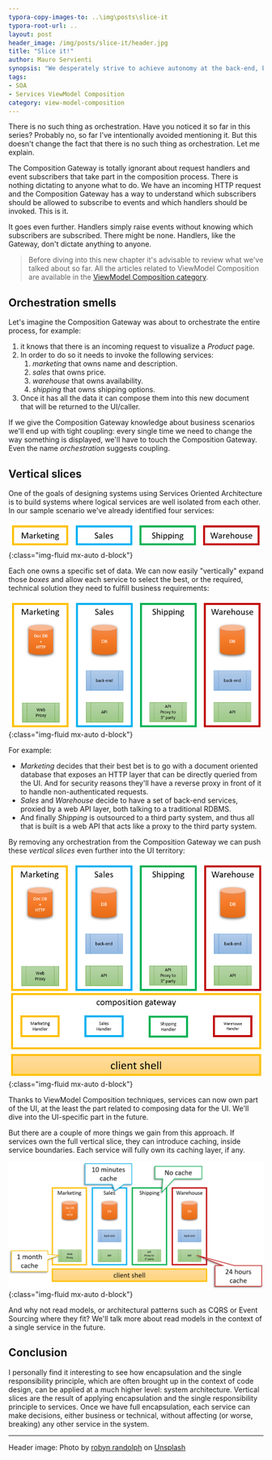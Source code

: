 ```yaml
---
typora-copy-images-to: ..\img\posts\slice-it
typora-root-url: ..
layout: post
header_image: /img/posts/slice-it/header.jpg
title: "Slice it!"
author: Mauro Servienti
synopsis: "We desperately strive to achieve autonomy at the back-end, but not so much when it comes to front-ends. Using ViewModel Composition techniques we can achieve autonomy at the front-end as well. There should not be any such thing as orchestration though."
tags:
- SOA
- Services ViewModel Composition
category: view-model-composition
---
```


There is no such thing as orchestration. Have you noticed it so far in this series? Probably no, so far I've intentionally avoided mentioning it. But this doesn't change the fact that there is no such thing as orchestration. Let me explain.

The Composition Gateway is totally ignorant about request handlers and event subscribers that take part in the composition process. There is nothing dictating to anyone what to do. We have an incoming HTTP request and the Composition Gateway has a way to understand which subscribers should be allowed to subscribe to events and which handlers should be invoked. This is it.

It goes even further. Handlers simply raise events without knowing which subscribers are subscribed. There might be none. Handlers, like the Gateway, don't dictate anything to anyone.

> Before diving into this new chapter it's advisable to review what we've talked about so far. All the articles related to ViewModel Composition are available in the [ViewModel Composition category](/categories/view-model-composition.html).

## Orchestration smells

Let's imagine the Composition Gateway was about to orchestrate the entire process, for example:

1. it knows that there is an incoming request to visualize a *Product* page.
2. In order to do so it needs to invoke the following services:
   1. *marketing* that owns name and description.
   2. *sales* that owns price.
   3. *warehouse* that owns availability.
   4. *shipping* that owns shipping options.
3. Once it has all the data it can compose them into this new document that will be returned to the UI/caller.

If we give the Composition Gateway knowledge about business scenarios we'll end up with tight coupling: every single time we need to change the way something is displayed, we'll have to touch the Composition Gateway. Even the name _orchestration_ suggests coupling.

## Vertical slices

One of the goals of designing systems using Services Oriented Architecture is to build systems where logical services are well isolated from each other. In our sample scenario we've already identified four services:

![1554816278658](/img/posts/slice-it/1554816278658.png){:class="img-fluid mx-auto d-block"}

Each one owns a specific set of data. We can now easily "vertically" expand those *boxes* and allow each service to select the best, or the required, technical solution they need to fulfill business requirements:

![1554820440408](/img/posts/slice-it/1554820440408.png){:class="img-fluid mx-auto d-block"}

For example:

* *Marketing* decides that their best bet is to go with a document oriented database that exposes an HTTP layer that can be directly queried from the UI. And for security reasons they'll have a reverse proxy in front of it to handle non-authenticated requests.
* *Sales* and *Warehouse* decide to have a set of back-end services, proxied by a web API layer, both talking to a traditional RDBMS.
* And finally *Shipping* is outsourced to a third party system, and thus all that is built is a web API that acts like a proxy to the third party system.

By removing any orchestration from the Composition Gateway we can push these *vertical slices* even further into the UI territory:

![1554820929840](/img/posts/slice-it/1554820929840.png){:class="img-fluid mx-auto d-block"}

Thanks to ViewModel Composition techniques, services can now own part of the UI, at the least the part related to composing data for the UI. We'll dive into the UI-specific part in the future.

But there are a couple of more things we gain from this approach. If services own the full vertical slice, they can introduce caching, inside service boundaries. Each service will fully own its caching layer, if any.

![1554821193620](/img/posts/slice-it/1554821193620.png){:class="img-fluid mx-auto d-block"}

And why not read models, or architectural patterns such as CQRS or Event Sourcing where they fit? We'll talk more about read models in the context of a single service in the future.

## Conclusion

I personally find it interesting to see how encapsulation and the single responsibility principle, which are often brought up in the context of code design, can be applied at a much higher level: system architecture. Vertical slices are the result of applying encapsulation and the single responsibility principle to services. Once we have full encapsulation, each service can make decisions, either business or technical, without affecting (or worse, breaking) any other service in the system.

---

Header image: Photo by [robyn randolph](https://unsplash.com/photos/kSYWR4iatNk?utm_source=unsplash&utm_medium=referral&utm_content=creditCopyText) on [Unsplash](https://unsplash.com/search/photos/slice?utm_source=unsplash&utm_medium=referral&utm_content=creditCopyText)
